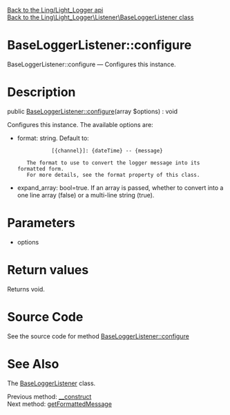 [Back to the Ling/Light_Logger api](https://github.com/lingtalfi/Light_Logger/blob/master/doc/api/Ling/Light_Logger.md)<br>
[Back to the Ling\Light_Logger\Listener\BaseLoggerListener class](https://github.com/lingtalfi/Light_Logger/blob/master/doc/api/Ling/Light_Logger/Listener/BaseLoggerListener.md)


BaseLoggerListener::configure
================



BaseLoggerListener::configure — Configures this instance.




Description
================


public [BaseLoggerListener::configure](https://github.com/lingtalfi/Light_Logger/blob/master/doc/api/Ling/Light_Logger/Listener/BaseLoggerListener/configure.md)(array $options) : void




Configures this instance.
The available options are:

- format: string. Default to:

                 [{channel}]: {dateTime} -- {message}

         The format to use to convert the logger message into its formatted form.
         For more details, see the format property of this class.

- expand_array: bool=true. If an array is passed, whether to convert into a one line array (false)
             or a multi-line string (true).




Parameters
================


- options

    


Return values
================

Returns void.








Source Code
===========
See the source code for method [BaseLoggerListener::configure](https://github.com/lingtalfi/Light_Logger/blob/master/Listener/BaseLoggerListener.php#L69-L77)


See Also
================

The [BaseLoggerListener](https://github.com/lingtalfi/Light_Logger/blob/master/doc/api/Ling/Light_Logger/Listener/BaseLoggerListener.md) class.

Previous method: [__construct](https://github.com/lingtalfi/Light_Logger/blob/master/doc/api/Ling/Light_Logger/Listener/BaseLoggerListener/__construct.md)<br>Next method: [getFormattedMessage](https://github.com/lingtalfi/Light_Logger/blob/master/doc/api/Ling/Light_Logger/Listener/BaseLoggerListener/getFormattedMessage.md)<br>

